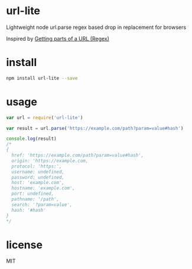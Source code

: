 # url-lite

Lightweight node url.parse regex based drop in replacement for browsers

Inspired by [Getting parts of a URL (Regex)](https://stackoverflow.com/a/24527267)

# install

```sh
npm install url-lite --save
```

# usage

```js
var url = require('url-lite')

var result = url.parse('https://example.com/path?param=value#hash')

console.log(result)
/*
{
  href: 'https://example.com/path?param=value#hash',
  origin: 'https://example.com,
  protocol: 'https:',
  username: undefined,
  password: undefined,
  host: 'example.com',
  hostname: 'example.com',
  port: undefined,
  pathname: '/path',
  search: '?param=value',
  hash: '#hash'
}
*/
```

# license

MIT